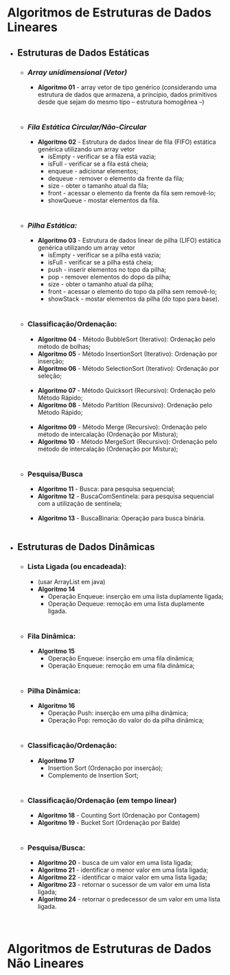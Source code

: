 # **Algoritmos de Estruturas de Dados Lineares**

- ## **Estruturas de Dados Estáticas**

  - ### ***Array unidimensional (Vetor)***
    - **Algoritmo 01** - array vetor de tipo genérico (considerando uma estrutura de dados que armazena, a princípio, dados primitivos desde que sejam do mesmo tipo – estrutura homogênea –)</br></br>

  - ### ***Fila Estática Circular/Não-Circular***
    - **Algoritmo 02** - Estrutura de dados linear de fila (FIFO) estática genérica utilizando um array vetor
      - isEmpty - verificar se a fila está vazia;
      - isFull - verificar se a fila está cheia;
      - enqueue - adicionar elementos;
      - dequeue - remover o elemento da frente da fila;
      - size - obter o tamanho atual da fila;
      - front - acessar o elemento da frente da fila sem removê-lo;
      - showQueue - mostar elementos da fila.</br></br>

  - ### ***Pilha Estática:***
    - **Algoritmo 03** - Estrutura de dados linear de pilha (LIFO) estática genérica utilizando um array vetor
      - isEmpty - verificar se a pilha está vazia;
      - isFull - verificar se a pilha está cheia;
      - push - inserir elementos no topo da pilha;
      - pop - remover elementos do dopo da pilha;
      - size - obter o tamanho atual da pilha;
      - front - acessar o elemento do topo da pilha sem removê-lo;
      - showStack - mostar elementos da pilha (do topo para base).</br></br>

  - ### Classificação/Ordenação:
    - **Algoritmo 04** - Método BubbleSort (Iterativo): Ordenação pelo método de bolhas;
    - **Algoritmo 05** - Método InsertionSort (Iterativo): Ordenação por inserção;
    - **Algoritmo 06** - Método SelectionSort (Iterativo): Ordenação por seleção; </br></br>
    - **Algoritmo 07** - Método Quicksort (Recursivo): Ordenação pelo Método Rápido;
    - **Algoritmo 08** - Método Partition (Recursivo): Ordenação pelo Método Rápido; </br></br>
    - **Algoritmo 09** - Método Merge (Recursivo): Ordenação pelo método de intercalação (Ordenação por Mistura);
    - **Algoritmo 10** - Método MergeSort (Recursivo): Ordenação pelo método de intercalação (Ordenação por Mistura); </br></br>

  - ### Pesquisa/Busca
    - **Algoritmo 11** - Busca: para pesquisa sequencial;
    - **Algoritmo 12** - BuscaComSentinela: para pesquisa sequencial com a utilização de sentinela; </br></br>
    - **Algoritmo 13** - BuscaBinaria: Operação para busca binária.</br></br>

- ## Estruturas de Dados Dinâmicas
  - ### Lista Ligada (ou encadeada):
    - (usar ArrayList em java)
    - **Algoritmo 14**
      - Operação Enqueue: inserção em uma lista duplamente ligada;
      - Operação Dequeue: remoção em uma lista duplamente ligada.</br></br>

  - ### Fila Dinâmica:
    - **Algoritmo 15**
      - Operação Enqueue: inserção em uma fila dinâmica;
      - Operação Enqueue: remoção em uma fila dinâmica;</br></br>

  - ### Pilha Dinâmica:
    - **Algoritmo 16**
      - Operação Push: inserção em uma pilha dinâmica;
      - Operação Pop: remoção do valor do da pilha dinâmica;</br></br> 

  - ### Classificação/Ordenação:
    - **Algoritmo 17**
      - Insertion Sort (Ordenação por inserção);
      - Complemento de Insertion Sort;</br></br>

  - ### Classificação/Ordenação (em tempo linear)
    - **Algoritmo 18** - Counting Sort (Ordenação por Contagem)
    - **Algoritmo 19** - Bucket Sort (Ordenação por Balde)</br></br>

  - ### Pesquisa/Busca:
    - **Algoritmo 20** - busca de um valor em uma lista ligada;
    - **Algoritmo 21** - identificar o menor valor em uma lista ligada;
    - **Algoritmo 22** - identificar o maior valor em uma lista ligada;
    - **Algoritmo 23** - retornar o sucessor de um valor em uma lista ligada;
    - **Algoritmo 24** - retornar o predecessor de um valor em uma lista ligada.</br></br></br>

# Algoritmos de Estruturas de Dados Não Lineares
</br>
